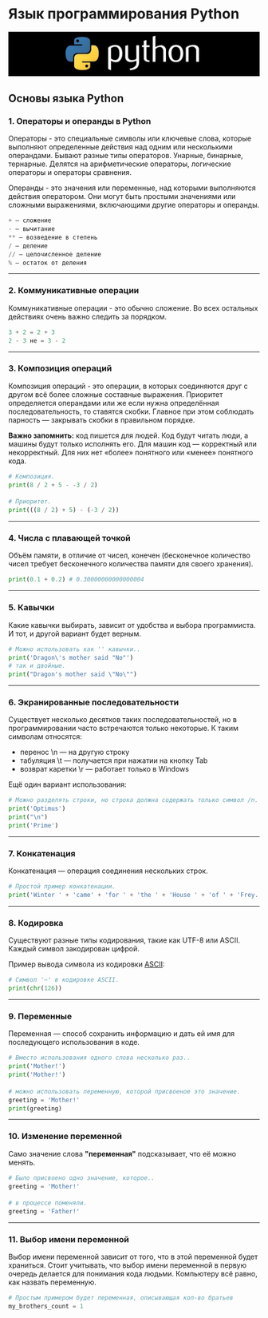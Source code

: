 # Язык программирования Python

![Python](/img/1.png)

## Основы языка Python

### 1. Операторы и операнды в Python

Операторы - это специальные символы или ключевые слова, которые выполняют определенные действия над одним или несколькими операндами. Бывают разные типы операторов. Унарные, бинарные, тернарные. Делятся на арифметические операторы, логические операторы и операторы сравнения.

Операнды - это значения или переменные, над которыми выполняются действия оператором. Они могут быть простыми значениями или сложными выражениями, включающими другие операторы и операнды.

```python
+ — сложение  
- — вычитание
** — возведение в степень
/ — деление
// — целочисленное деление
% — остаток от деления
```

***

### 2. Коммуникативные операции

Коммуникативные операции - это обычно сложение. Во всех остальных действиях очень важно следить за порядком.

```python
3 + 2 = 2 + 3
2 - 3 не = 3 - 2
```

***

### 3. Композиция операций

Композиция операций - это операции, в которых соединяются друг с другом всё более сложные составные выражения. Приоритет определяется операндами или же если нужна определённая последовательность, то ставятся скобки. Главное при этом соблюдать парность — закрывать скобки в правильном порядке.

 **Важно запомнить:** код пишется для людей. Код будут читать люди, а машины будут только исполнять его. Для машин код — корректный или некорректный. Для них нет «более» понятного или «менее» понятного кода.

```python
# Композиция.
print(8 / 2 + 5 - -3 / 2)

# Приоритет.
print(((8 / 2) + 5) - (-3 / 2))
```

***

### 4. Числа с плавающей точкой

Объём памяти, в отличие от чисел, конечен (бесконечное количество чисел требует бесконечного количества памяти для своего хранения).

```python
print(0.1 + 0.2) # 0.30000000000000004
```

***

### 5. Кавычки

Какие кавычки выбирать, зависит от удобства и выбора программиста. И тот, и другой вариант будет верным.

```python
# Можно использовать как '' кавычки..
print('Dragon\'s mother said "No"')
# так и двойные.
print("Dragon's mother said \"No\"")
```

***

### 6. Экранированные последовательности

Существует несколько десятков таких последовательностей, но в программировании часто встречаются только некоторые. К таким символам относятся:

* перенос \n — на другую строку
* табуляция \t — получается при нажатии на кнопку Tab
* возврат каретки \r — работает только в Windows

Ещё один вариант использования:

```python
# Можно разделять строки, но строка должна содержать только символ /n.
print('Optimus')
print("\n")
print('Prime')
```

***

### 7. Конкатенация

Конкатенация — операция соединения нескольких строк.

```python
# Простой пример конкатенации.
print('Winter ' + 'came' + 'for ' + 'the ' + 'House ' + 'of ' + 'Frey.')
```

***

### 8. Кодировка

Существуют разные типы кодирования, такие как UTF-8 или ASCII. Каждый символ закодирован цифрой.

Пример вывода символа из кодировки [ASCII](https://www.cs.cmu.edu/%7Epattis/15-1XX/common/handouts/ascii.html):

```python
# Символ '~' в кодировке ASCII.
print(chr(126))
```

***

### 9. Переменные

Переменная — способ сохранить информацию и дать ей имя для последующего использования в коде.

```python
# Вместо использования одного слова несколько раз..
print('Mother!')
print('Mother!')

# можно использовать переменную, которой присвоеное это значение.
greeting = 'Mother!'
print(greeting)
```

***

### 10. Изменение переменной

Само значение слова **"переменная"** подсказывает, что её можно менять.

```python
# Было присвоено одно значение, которое..
greeting = 'Mother!'

# в процессе поменяли.
greeting = 'Father!'
```

***

### 11. Выбор имени переменной

Выбор имени переменной зависит от того, что в этой переменной будет храниться. Стоит учитывать, что выбор имени переменной в первую очередь делается для понимания кода людьми. Компьютеру всё равно, как назвать переменную.

```python
# Простым примером будет переменная, описывающая кол-во братьев
my_brothers_count = 1
```
